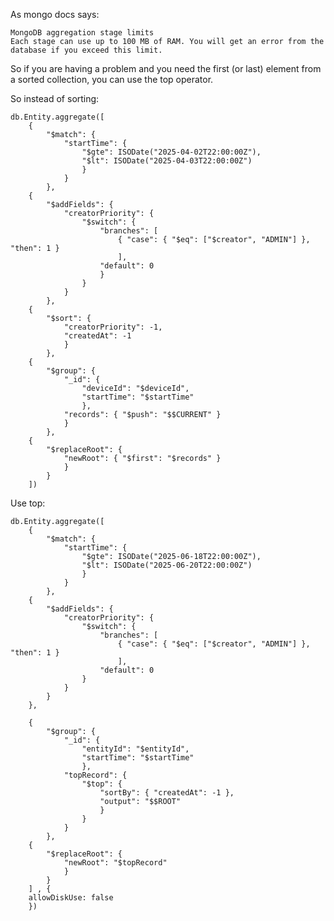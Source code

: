 <!--
.. title: Using top in mongodb aggregation
.. slug: using-top-in-mongodb-aggregation
.. date: 2025-06-22 20:59:15 UTC+02:00
.. tags: mongodb,db,aggregation,top
.. category: db
.. link: 
.. description: 
.. type: text
-->

As mongo docs says:
```
MongoDB aggregation stage limits
Each stage can use up to 100 MB of RAM. You will get an error from the database if you exceed this limit. 
```
So if you are having a problem and you need the first (or last) element from a sorted collection, you can use the top operator. 

So instead of sorting:
```
db.Entity.aggregate([
    {
        "$match": {
            "startTime": {
                "$gte": ISODate("2025-04-02T22:00:00Z"),
                "$lt": ISODate("2025-04-03T22:00:00Z")
                }
            }
        },
    {
        "$addFields": {
            "creatorPriority": {
                "$switch": {
                    "branches": [
                        { "case": { "$eq": ["$creator", "ADMIN"] }, "then": 1 }
                        ],
                    "default": 0
                    }
                }
            }
        },
    {
        "$sort": {
            "creatorPriority": -1,
            "createdAt": -1
            }
        },
    {
        "$group": {
            "_id": {
                "deviceId": "$deviceId",
                "startTime": "$startTime"
                },
            "records": { "$push": "$$CURRENT" }
            }
        },
    {
        "$replaceRoot": {
            "newRoot": { "$first": "$records" }
            }
        }
    ])

```

Use top:
```mongodb
db.Entity.aggregate([
    {
        "$match": {
            "startTime": {
                "$gte": ISODate("2025-06-18T22:00:00Z"),
                "$lt": ISODate("2025-06-20T22:00:00Z")
                }
            }
        },
    {
        "$addFields": {
            "creatorPriority": {
                "$switch": {
                    "branches": [
                        { "case": { "$eq": ["$creator", "ADMIN"] }, "then": 1 }
                        ],
                    "default": 0
                }
            }
        }
    },

    {
        "$group": {
            "_id": {
                "entityId": "$entityId",
                "startTime": "$startTime"
                },
            "topRecord": {
                "$top": {
                    "sortBy": { "createdAt": -1 },
                    "output": "$$ROOT"
                    }
                }
            }
        },
    {
        "$replaceRoot": {
            "newRoot": "$topRecord"
            }
        }
    ] , {
    allowDiskUse: false
    })

```